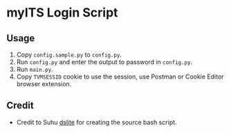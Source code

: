# myITS Login Script

## Usage
1. Copy `config.sample.py` to `config.py`.
2. Run `config.py` and enter the output to password in `config.py`.
3. Run `main.py`.
4. Copy `TVMSESSID` cookie to use the session, use Postman or Cookie Editor browser extension.

## Credit
- Credit to Suhu [dslite](https://github.com/dslite) for creating the source bash script.